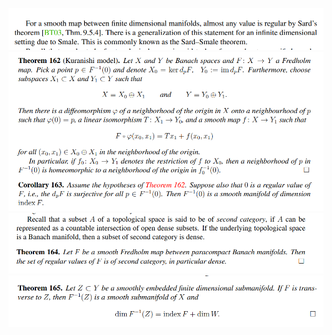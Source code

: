 ![](attachments/Pasted%20image%2020210613132054.png)
![](attachments/Pasted%20image%2020210613132103.png)
![](attachments/Pasted%20image%2020210613132125.png)
![](attachments/Pasted%20image%2020210613132135.png)